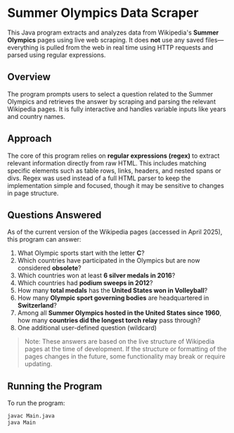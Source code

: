 # Summer Olympics Data Scraper

This Java program extracts and analyzes data from Wikipedia's **Summer Olympics** pages using live web scraping. It does **not** use any saved files—everything is pulled from the web in real time using HTTP requests and parsed using regular expressions.

## Overview

The program prompts users to select a question related to the Summer Olympics and retrieves the answer by scraping and parsing the relevant Wikipedia pages. It is fully interactive and handles variable inputs like years and country names.

## Approach

The core of this program relies on **regular expressions (regex)** to extract relevant information directly from raw HTML. This includes matching specific elements such as table rows, links, headers, and nested spans or divs. Regex was used instead of a full HTML parser to keep the implementation simple and focused, though it may be sensitive to changes in page structure.

## Questions Answered

As of the current version of the Wikipedia pages (accessed in April 2025), this program can answer:

1. What Olympic sports start with the letter **C**?
2. Which countries have participated in the Olympics but are now considered **obsolete**?
3. Which countries won at least **6 silver medals in 2016**?
4. Which countries had **podium sweeps in 2012**?
5. How many **total medals** has the **United States won in Volleyball**?
6. How many **Olympic sport governing bodies** are headquartered in **Switzerland**?
7. Among all **Summer Olympics hosted in the United States since 1960**, how many **countries did the longest torch relay** pass through?
8. One additional user-defined question (wildcard)

> Note: These answers are based on the live structure of Wikipedia pages at the time of development. If the structure or formatting of the pages changes in the future, some functionality may break or require updating.

## Running the Program

To run the program:

```bash
javac Main.java
java Main
